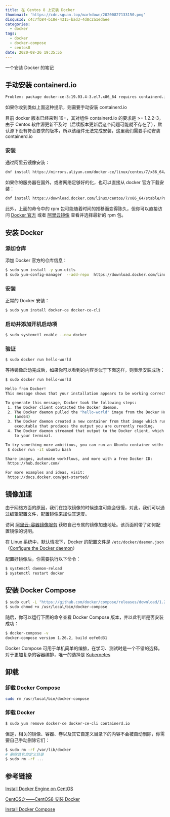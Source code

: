 ```yaml
---
title: 在 Centos 8 上安装 Docker
thumbnail: 'https://cdn.sguan.top/markdown/20200827133150.png'
disqusId: c4c7fb84-b18e-4315-bad3-4d8c2a1edaee
categories:
  - docker
tags:
  - docker
  - docker-compose
  - centos8
date: 2020-08-26 19:35:55
---
```


一个安装 Docker 的笔记

<!-- more -->

## 手动安装 containerd.io

```bash
Problem: package docker-ce-3:19.03.4-3.el7.x86_64 requires containerd.io >= 1.2.2-3
```

如果你收到类似上面这种提示，则需要手动安装 containerd.io

目前 docker 版本已经来到 19+，其对组件 containerd.io 的要求是 >= 1.2.2-3，由于 Centos 软件源更新不及时（后续版本更新后这个问题可能就不存在了），默认源下没有符合要求的版本，所以该组件无法完成安装，这里我们需要手动安装 containerd.io

### 安装

通过阿里云镜像安装：

```bash
dnf install https://mirrors.aliyun.com/docker-ce/linux/centos/7/x86_64/stable/Packages/containerd.io-1.2.6-3.3.el7.x86_64.rpm
```

如果你的服务器在国外，或者网络足够好的化，也可以直接从 docker 官方下载安装：

```bash
dnf install https://download.docker.com/linux/centos/7/x86_64/stable/Packages/containerd.io-1.2.6-3.3.el7.x86_64.rpm
```

此外，上面的命令中的 rpm 包可能随着时间的推移而变得陈久，但你可以直接访问 [Docker 官方](https://download.docker.com/linux/centos/7/x86_64/stable/Packages) 或者 [阿里云镜像](https://mirrors.aliyun.com/docker-ce/linux/centos/7/x86_64/stable/Packages) 查看并选择最新的 rpm 包。

## 安装 Docker

### 添加仓库

添加 Docker 官方的仓库信息：

```bash
$ sudo yum install -y yum-utils
$ sudo yum-config-manager  --add-repo  https://download.docker.com/linux/centos/docker-ce.repo
```

### 安装

正常的 Docker 安装： 

```bash
$ sudo yum install docker-ce docker-ce-cli
```

### 启动并添加开机启动项

```bash
$ sudo systemctl enable --now docker
```

### 验证

```bash
$ sudo docker run hello-world
```

等待镜像启动完成后，如果你可以看到的内容类似于下面这样，则表示安装成功：

```bash
$ sudo docker run hello-world

Hello from Docker!
This message shows that your installation appears to be working correctly.

To generate this message, Docker took the following steps:
 1. The Docker client contacted the Docker daemon.
 2. The Docker daemon pulled the "hello-world" image from the Docker Hub.
    (amd64)
 3. The Docker daemon created a new container from that image which runs the
    executable that produces the output you are currently reading.
 4. The Docker daemon streamed that output to the Docker client, which sent it
    to your terminal.

To try something more ambitious, you can run an Ubuntu container with:
 $ docker run -it ubuntu bash

Share images, automate workflows, and more with a free Docker ID:
 https://hub.docker.com/

For more examples and ideas, visit:
 https://docs.docker.com/get-started/
```

## 镜像加速

由于网络方面的原因，我们在拉取镜像的时候速度可能会很慢，对此，我们可以通过编辑配置文件，配置镜像来加快其速度。

访问 [阿里云-容器镜像服务](https://cr.console.aliyun.com/undefined/instances/mirrors) 获取自己专属的镜像加速地址。该页面附带了如何配置镜像的说明。

在 Linux 系统中，默认情况下，Docker 的配置文件是 `/etc/docker/daemon.json`（[Configure the Docker daemon](https://docs.docker.com/config/daemon/#configure-the-docker-daemon)）

配置好镜像后，你需要执行以下命令：

```bash
$ systemctl daemon-reload 
$ systemctl restart docker
```

## 安装 Docker Compose

```bash
$ sudo curl -L "https://github.com/docker/compose/releases/download/1.26.2/docker-compose-$(uname -s)-$(uname -m)" -o /usr/local/bin/docker-compose
$ sudo chmod +x /usr/local/bin/docker-compose
```

随后，你可以运行下面的命令查看 Docker Compose 版本，并以此判断是否安装成功：

```bash
$ docker-compose -v
docker-compose version 1.26.2, build eefe0d31
```

Docker Compose 可用于单机简单的编排，在学习、测试时是一个不错的选择。对于更加复杂的容器编排，唯一的选择是 [Kubernetes](https://kubernetes.io)

## 卸载

### 卸载 Docker Compose

```bash
sudo rm /usr/local/bin/docker-compose
```

### 卸载 Docker

```bash
$ sudo yum remove docker-ce docker-ce-cli containerd.io
```

但是，相关的镜像、容器、卷以及其它自定义目录下的内容不会被自动删除，你需要自己手动删除它们：

```bash
$ sudo rm -rf /var/lib/docker
# 删除其它自定义目录
$ sudo rm -rf ...
```

## 参考链接

[Install Docker Engine on CentOS](https://docs.docker.com/engine/install/centos/)

[CentOS之——CentOS8 安装 Docker](https://blog.csdn.net/l1028386804/article/details/105480007)

[Install Docker Compose](https://docs.docker.com/compose/install/#install-compose-on-linux-systems)